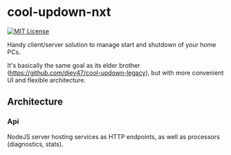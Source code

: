 # cool-updown-nxt
[![MIT License](https://img.shields.io/badge/license-MIT-blue.svg)](http://choosealicense.com/licenses/mit)

Handy client/server solution to manage start and shutdown of your home PCs.

It's basically the same goal as its elder brother (https://github.com/djey47/cool-updown-legacy), but with more convenient UI and flexible architecture.

## Architecture

### Api

NodeJS server hosting services as HTTP endpoints, as well as processors (diagnostics, stats).
